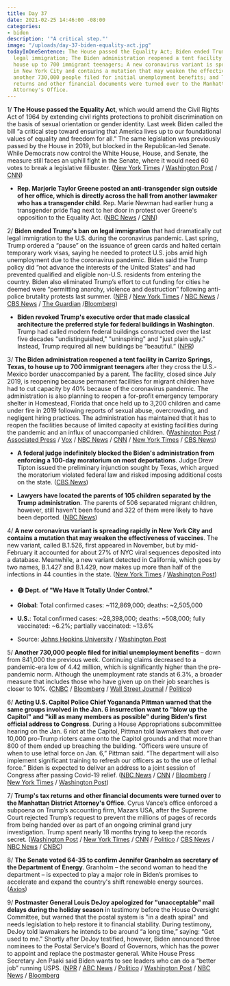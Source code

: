 ```yaml
---
title: Day 37
date: 2021-02-25 14:46:00 -08:00
categories:
- biden
description: '"A critical step."'
image: "/uploads/day-37-biden-equality-act.jpg"
todayInOneSentence: The House passed the Equality Act; Biden ended Trump's ban on
  legal immigration; The Biden administration reopened a tent facility in Texas to
  house up to 700 immigrant teenagers; A new coronavirus variant is spreading rapidly
  in New York City and contains a mutation that may weaken the effectiveness of vaccines;
  another 730,000 people filed for initial unemployment benefits; and Trump's tax
  returns and other financial documents were turned over to the Manhattan District
  Attorney's Office.
---
```


1/ **The House passed the Equality Act**, which would amend the Civil Rights Act of 1964 by extending civil rights protections to prohibit discrimination on the basis of sexual orientation or gender identity. Last week Biden called the bill “a critical step toward ensuring that America lives up to our foundational values of equality and freedom for all.” The same legislation was previously passed by the House in 2019, but blocked in the Republican-led Senate. While Democrats now control the White House, House, and Senate, the measure still faces an uphill fight in the Senate, where it would need 60 votes to break a legislative filibuster. ([New York Times](https://www.nytimes.com/2021/02/25/us/politics/house-equality-act-gay-rights.html?action=click&module=Top%20Stories&pgtype=Homepage) / [Washington Post](https://www.washingtonpost.com/powerpost/congress-sexual-orientation-civil-rights-gender/2021/02/25/1351bea4-7779-11eb-8115-9ad5e9c02117_story.html) / [CNN](https://www.cnn.com/2021/02/25/politics/equality-act-passes-house/index.html))

* **Rep. Marjorie Taylor Greene posted an anti-transgender sign outside of her office, which is directly across the hall from another lawmaker who has a transgender child**. Rep. Marie Newman had earlier hung a transgender pride flag next to her door in protest over Greene's opposition to the Equality Act. ([NBC News](https://www.nbcnews.com/politics/congress/rep-marjorie-taylor-greene-hangs-sign-mocking-congressional-neighbor-s-n1258821) / [CNN](https://www.cnn.com/2021/02/25/politics/marjorie-taylor-greene-anti-transgender-sign/index.html))

2/ **Biden ended Trump's ban on legal immigration** that had dramatically cut legal immigration to the U.S. during the coronavirus pandemic. Last spring, Trump ordered a “pause” on the issuance of green cards and halted certain temporary work visas, saying he needed to protect U.S. jobs amid high unemployment due to the coronavirus pandemic. Biden said the Trump policy did “not advance the interests of the United States” and had prevented qualified and eligible non-U.S. residents from entering the country. Biden also eliminated Trump’s effort to cut funding for cities he deemed were “permitting anarchy, violence and destruction” following anti-police brutality protests last summer. ([NPR](https://www.npr.org/2021/02/24/971206197/biden-reopens-gateway-for-green-cards-work-visas-reversing-trump-covid-19-freeze) / [New York Times](https://www.nytimes.com/2021/02/24/us/politics/biden-immigration-trump.html) / [NBC News](https://www.nbcnews.com/politics/immigration/biden-lifts-trump-era-ban-blocking-legal-immigration-us-n1258817) / [CBS News](https://www.cbsnews.com/news/immigration-biden-revokes-trump-policy-limiting-green-cards-visas/) / [The Guardian](https://www.theguardian.com/us-news/2021/feb/24/joe-biden-reverses-executive-actions-donald-trump-legacy) /[Bloomberg](https://www.bloomberg.com/news/articles/2021-02-25/biden-revokes-trump-orders-on-financial-regulation-immigration?sref=MIBMEEoj))

* **Biden revoked Trump's executive order that made classical architecture the preferred style for federal buildings in Washington**. Trump had called modern federal buildings constructed over the last five decades "undistinguished," "uninspiring" and "just plain ugly." Instead, Trump required all new buildings be “beautiful.” ([NPR](https://www.npr.org/2021/02/25/971312635/president-biden-revokes-trumps-controversial-classical-architecture-order))

3/ **The Biden administration reopened a tent facility in Carrizo Springs, Texas, to house up to 700 immigrant teenagers** after they cross the U.S.-Mexico border unaccompanied by a parent. The facility, closed since July 2019, is reopening because permanent facilities for migrant children have had to cut capacity by 40% because of the coronavirus pandemic. The administration is also planning to reopen a for-profit emergency temporary shelter in Homestead, Florida that once held up to 3,200 children and came under fire in 2019 following reports of sexual abuse, overcrowding, and negligent hiring practices. The administration has maintained that it has to reopen the facilities because of limited capacity at existing facilities during the pandemic and an influx of unaccompanied children. ([Washington Post](https://www.washingtonpost.com/national/immigrant-children-camp-texas-biden/2021/02/22/05dfd58c-7533-11eb-8115-9ad5e9c02117_story.html) / [Associated Press](https://apnews.com/article/joe-biden-donald-trump-mexico-immigration-border-patrols-27bbee4c744840e093095396d587f53d) / [Vox](https://www.vox.com/policy-and-politics/22299135/biden-kids-cages-migrant-children-carrizo-homestead) / [NBC News](https://www.nbcnews.com/politics/immigration/uptick-minors-crossing-border-may-result-biden-administration-building-more-n1258746) / [CNN](https://www.cnn.com/2021/02/24/politics/immigration-biden-us-mexico-border/) / [New York Times](https://www.nytimes.com/2021/02/23/us/politics/biden-border-migrants.html) / [CBS News](https://www.cbsnews.com/news/u-s-shelters-for-migrant-children-near-maximum-capacity-as-border-crossings-increase/))

* **A federal judge indefinitely blocked the Biden's administration from enforcing a 100-day moratorium on most deportations**. Judge Drew Tipton issued the preliminary injunction sought by Texas, which argued the moratorium violated federal law and risked imposing additional costs on the state. ([CBS News](https://www.cbsnews.com/news/biden-deportation-moratorium-judge-bans-enforcement/))

* **Lawyers have located the parents of 105 children separated by the Trump administration**. The parents of 506 separated migrant children, however, still haven't been found and 322 of them were likely to have been deported. ([NBC News](https://www.nbcnews.com/politics/immigration/lawyers-have-found-parents-105-separated-migrant-children-past-month-n1258791))

4/ **A new coronavirus variant is spreading rapidly in New York City and contains a mutation that may weaken the effectiveness of vaccines**. The new variant, called B.1.526, first appeared in November, but by mid-February it accounted for about 27% of NYC viral sequences deposited into a database. Meanwhile, a new variant detected in California, which goes by two names, B.1.427 and B.1.429, now makes up more than half of the infections in 44 counties in the state. ([New York Times](https://www.nytimes.com/2021/02/24/health/coronavirus-variant-nyc.html) / [Washington Post](https://www.washingtonpost.com/health/california-covid-variant/2021/02/24/0fb75550-76a3-11eb-948d-19472e683521_story.html))

* #### 😷 Dept. of "We Have It Totally Under Control."

* **Global**: Total confirmed cases: \~112,869,000; deaths: \~2,505,000

* **U.S.**: Total confirmed cases: \~28,398,000; deaths: \~508,000; fully vaccinated: \~6.2%; partially vaccinated: \~13.6%

* Source: [Johns Hopkins University](https://coronavirus.jhu.edu/map.html) / [Washington Post](https://www.washingtonpost.com/graphics/2020/health/covid-vaccine-states-distribution-doses/)

5/ **Another 730,000 people filed for initial unemployment benefits** – down from 841,000 the previous week. Continuing claims decreased to a pandemic-era low of 4.42 million, which is significantly higher than the pre-pandemic norm. Although the unemployment rate stands at 6.3%, a broader measure that includes those who have given up on their job searches is closer to 10%. ([CNBC](https://www.cnbc.com/2021/02/25/weekly-jobless-claims.html) / [Bloomberg](https://www.bloomberg.com/news/articles/2021-02-25/u-s-jobless-claims-decline-by-more-than-forecast-last-week?sref=MIBMEEoj) / [Wall Street Journal](https://www.wsj.com/articles/weekly-jobless-claims-coronavirus-02-25-2021-11614205956?mod=hp_lead_pos2) / [Politico](https://www.politico.com/news/2021/02/25/jobless-claims-fall-layoffs-remain-high-471570))

6/ **Acting U.S. Capitol Police Chief Yogananda Pittman warned that the same groups involved in the Jan. 6 insurrection want to "blow up the Capitol" and "kill as many members as possible" during Biden's first official address to Congress**. During a House Appropriations subcommittee hearing on the Jan. 6 riot at the Capitol, Pittman told lawmakers that over 10,000 pro-Trump rioters came onto the Capitol grounds and that more than 800 of them ended up breaching the building. “Officers were unsure of when to use lethal force on Jan. 6,” Pittman said. “The department will also implement significant training to refresh our officers as to the use of lethal force.” Biden is expected to deliver an address to a joint session of Congress after passing Covid-19 relief. ([NBC News](https://www.nbcnews.com/politics/congress/capitol-law-enforcement-heads-detail-intelligence-failures-leading-jan-6-n1258829) / [CNN](https://www.cnn.com/2021/02/25/politics/us-capitol-attack-house-hearing-pittman-blodgett/index.html) / [Bloomberg](https://www.bloomberg.com/news/articles/2021-02-25/capitol-security-officials-grilled-on-response-to-mob-attack?srnd=politics-vp&sref=MIBMEEoj) / [New York Times](https://www.nytimes.com/live/2021/02/25/us/joe-biden-news/the-capitol-police-chief-will-testify-that-officers-were-unsure-of-when-to-use-lethal-force-during-the-riot) / [Washington Post](https://www.washingtonpost.com/politics/2021/02/25/joe-biden-live-updates/#link-SASQGWOOPVHTJBSYQPIR2KSASQ))

7/ **Trump's tax returns and other financial documents were turned over to the Manhattan District Attorney's Office**. Cyrus Vance’s office enforced a subpoena on Trump’s accounting firm, Mazars USA, after the Supreme Court rejected Trump’s request to prevent the millions of pages of records from being handed over as part of an ongoing criminal grand jury investigation. Trump spent nearly 18 months trying to keep the records secret. ([Washington Post](https://www.washingtonpost.com/national-security/trump-tax-returns-manhattan-district-attorney/2021/02/25/be61b6b4-7779-11eb-8115-9ad5e9c02117_story.html) / [New York Times](https://www.nytimes.com/2021/02/25/nyregion/trump-taxes-vance-supreme-court.html) / [CNN](https://www.cnn.com/2021/02/25/politics/trump-taxes-mazars-vance/index.html) / [Politico](https://www.politico.com/news/2021/02/25/manhattan-prosecutor-trump-tax-records-471585) / [CBS News](https://www.cbsnews.com/news/trump-tax-returns-manhattan-prosecutors/) / [NBC News](https://www.nbcnews.com/politics/donald-trump/manhattan-d-vance-possession-trump-s-taxes-n1258834) / [CNBC](https://www.cnbc.com/2021/02/25/trump-tax-returns-in-hands-of-manhattan-district-attorney.html))

8/ **The Senate voted 64-35 to confirm Jennifer Granholm as secretary of the Department of Energy**. Granholm – the second woman to head the department – is expected to play a major role in Biden’s promises to accelerate and expand the country's shift renewable energy sources. ([Axios](https://www.axios.com/jennifer-granholm-energy-secretary-e58c8208-1095-49ea-a6a8-a42c3c9bafbd.html))

9/ **Postmaster General Louis DeJoy apologized for "unacceptable" mail delays during the holiday season** in testimony before the House Oversight Committee, but warned that the postal system is "in a death spiral" and needs legislation to help restore it to financial stability. During testimony, DeJoy told lawmakers he intends to be around “a long time,” saying: “Get used to me." Shortly after DeJoy testified, however, Biden announced three nominees to the Postal Service's Board of Governors, which has the power to appoint and replace the postmaster general. White House Press Secretary Jen Psaki said Biden wants to see leaders who can do a “better job” running USPS. ([NPR](https://www.npr.org/2021/02/24/970504457/postmaster-general-dejoy-faces-questioning-about-mail-delays) / [ABC News](https://abcnews.go.com/Politics/postmaster-general-dejoy-apologizes-unacceptable-mail-delays-holidays/story?id=76088891) / [Politico](https://www.politico.com/news/2021/02/24/usps-dejoy-congress-471362) / [Washington Post](https://www.washingtonpost.com/business/2021/02/24/dejoy-hearing-usps-live-updates/#link-6CTKIUPGPZCRLKIPBL2ZQAFVO4) / [NBC News](https://www.nbcnews.com/news/us-news/biden-diversify-usps-board-cement-democrats-oversight-appointments-n1258767) / [Bloomberg](https://www.bloomberg.com/news/articles/2021-02-25/biden-wants-better-postal-service-leadership-psaki-says?srnd=premium&sref=MIBMEEoj)